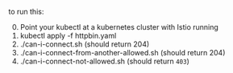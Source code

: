 to run this:

0. Point your kubectl at a kubernetes cluster with Istio running
1. kubectl apply -f httpbin.yaml
2. ./can-i-connect.sh (should return 204)
3. ./can-i-connect-from-another-allowed.sh (should return 204)
4. ./can-i-connect-not-allowed.sh (should return `403`)
